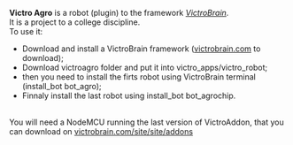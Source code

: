 <b>Victro Agro</b> is a robot (plugin) to the framework <a href="http://victrobrain.com" target="_blank"><i>VictroBrain</i></a>. <BR>
It is a project to a college discipline.<BR>
To use it:<BR>
  <ul>
  <li>Download and install a VictroBrain framework (<a href="http://victrobrain.com" target="_blank">victrobrain.com</a> to download);</li>
  <li>Download victroagro folder and put it into victro_apps/victro_robot;</li>
  <li>then you need to install the firts robot using VictroBrain terminal (install_bot bot_agro);</li>
  <li>Finnaly install the last robot using install_bot bot_agrochip.</li>
  </ul>
<BR>  
You will need a NodeMCU running the last version of VictroAddon, that you can download on <a href="http://victrobrain.com/site/site/addons" target="_blank">victrobrain.com/site/site/addons</a>

